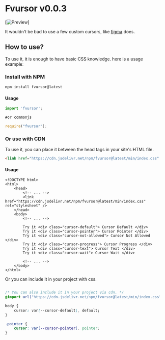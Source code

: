 # Fvursor v0.0.3

[![Preview](https://cdn.jsdelivr.net/gh/ahmetcanisik/fvursor/media/preview.gif)]

It wouldn't be bad to use a few custom cursors, like [figma](https://figma.com) does.

## How to use?

To use it, it is enough to have basic CSS knowledge. here is a usage example:

### Install with NPM

```bash
npm install fvursor@latest
```

#### Usage

```jsx
import 'fvursor';

#or commonjs

require("fvursor");
```

### Or use with CDN

To use it, you can place it between the head tags in your site's HTML file.
```html
<link href="https://cdn.jsdelivr.net/npm/fvursor@latest/min/index.css" rel="stylesheet" />
```

#### Usage

```
<!DOCTYPE html>
<html>
    <head>
        <!-- ... -->
        <link href="https://cdn.jsdelivr.net/npm/fvursor@latest/min/index.css" rel="stylesheet" />
    </head>
    <body>
        <!-- ... -->

        Try it <div class="cursor-default"> Cursor Default </div>
        Try it <div class="cursor-pointer"> Cursor Pointer </div>
        Try it <div class="cursor-not-allowed"> Cursor Not Allowed </div>
        Try it <div class="cursor-progress"> Cursor Progress </div>
        Try it <div class="cursor-text"> Cursor Text </div>
        Try it <div class="cursor-wait"> Cursor Wait </div>

        <!-- ... -->
    </body>
</html>
```

Or you can include it in your project with css.
```css

/* You can also include it in your project via cdn. */
@import url("https://cdn.jsdelivr.net/npm/fvursor@latest/min/index.css")

body {
    cursor: var(--cursor-default), default;
}

.pointer {
    cursor: var(--cursor-pointer), pointer;
}
```